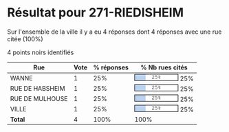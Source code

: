 # Résultat pour 271-RIEDISHEIM

Sur l'ensemble de la ville il y a eu 4 réponses dont 4 réponses avec une rue citée (100%)

4 points noirs identifiés

| Rue | Vote | % réponses | % Nb rues cités|
|-----|------|------------|----------------|
| WANNE | 1 | 25% | <img src="../../img/bar_25.gif" />&nbsp;25%|
| RUE DE HABSHEIM | 1 | 25% | <img src="../../img/bar_25.gif" />&nbsp;25%|
| RUE DE MULHOUSE | 1 | 25% | <img src="../../img/bar_25.gif" />&nbsp;25%|
| VILLE | 1 | 25% | <img src="../../img/bar_25.gif" />&nbsp;25%|
| **Total** | 4 | 100% | 100%|
